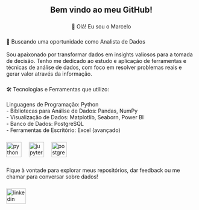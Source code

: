 <h2 align="center">Bem vindo ao meu GitHub!</h2>

###

<p align="center">👋 Olá! Eu sou o Marcelo</p>

###

<p align="left">🎯 Buscando uma oportunidade como Analista de Dados<br><br>Sou apaixonado por transformar dados em insights valiosos para a tomada de decisão. Tenho me dedicado ao estudo e aplicação de ferramentas e técnicas de análise de dados, com foco em resolver problemas reais e gerar valor através da informação.</p>

###

<p align="left">🛠️ Tecnologias e Ferramentas que utilizo:<br><br>Linguagens de Programação: Python<br>- Bibliotecas para Análise de Dados: Pandas, NumPy<br>- Visualização de Dados: Matplotlib, Seaborn, Power BI<br>- Banco de Dados: PostgreSQL<br>- Ferramentas de Escritório: Excel (avançado)</p>

###

<div align="left">
  <img src="https://cdn.jsdelivr.net/gh/devicons/devicon/icons/python/python-original.svg" height="40" alt="python logo"  />
  <img width="12" />
  <img src="https://cdn.jsdelivr.net/gh/devicons/devicon/icons/jupyter/jupyter-original.svg" height="40" alt="jupyter logo"  />
  <img width="12" />
  <img src="https://cdn.jsdelivr.net/gh/devicons/devicon/icons/postgresql/postgresql-original.svg" height="40" alt="postgresql logo"  />
</div>

###

<p align="left">Fique à vontade para explorar meus repositórios, dar feedback ou me chamar para conversar sobre dados!</p>

###

<div align="left">
  <a href="www.linkedin.com/in/marcelo-carvalho-b4977a342" target="_blank">
    <img src="https://raw.githubusercontent.com/maurodesouza/profile-readme-generator/master/src/assets/icons/social/linkedin/default.svg" width="52" height="40" alt="linkedin logo"  />
  </a>
</div>

###

